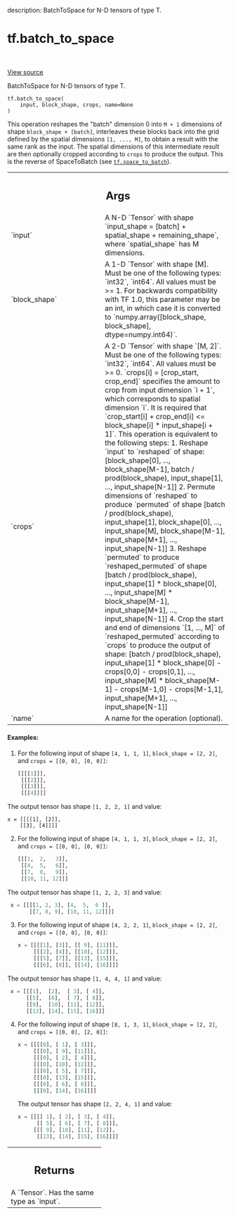 description: BatchToSpace for N-D tensors of type T.

<div itemscope itemtype="http://developers.google.com/ReferenceObject">
<meta itemprop="name" content="tf.batch_to_space" />
<meta itemprop="path" content="Stable" />
</div>

# tf.batch_to_space

<!-- Insert buttons and diff -->

<table class="tfo-notebook-buttons tfo-api nocontent" align="left">

</table>

<a target="_blank" class="external" href="/code/stable/tensorflow/python/ops/array_ops.py">View source</a>



BatchToSpace for N-D tensors of type T.

<pre class="devsite-click-to-copy prettyprint lang-py tfo-signature-link">
<code>tf.batch_to_space(
    input, block_shape, crops, name=None
)
</code></pre>



<!-- Placeholder for "Used in" -->

This operation reshapes the "batch" dimension 0 into `M + 1` dimensions of
shape `block_shape + [batch]`, interleaves these blocks back into the grid
defined by the spatial dimensions `[1, ..., M]`, to obtain a result with the
same rank as the input.  The spatial dimensions of this intermediate result
are then optionally cropped according to `crops` to produce the output.  This
is the reverse of SpaceToBatch (see <a href="../tf/space_to_batch.md"><code>tf.space_to_batch</code></a>).

<!-- Tabular view -->
 <table class="responsive fixed orange">
<colgroup><col width="214px"><col></colgroup>
<tr><th colspan="2"><h2 class="add-link">Args</h2></th></tr>

<tr>
<td>
`input`
</td>
<td>
A N-D `Tensor` with shape `input_shape = [batch] + spatial_shape +
remaining_shape`, where `spatial_shape` has M dimensions.
</td>
</tr><tr>
<td>
`block_shape`
</td>
<td>
A 1-D `Tensor` with shape [M]. Must be one of the following
types: `int32`, `int64`. All values must be >= 1. For backwards
compatibility with TF 1.0, this parameter may be an int, in which case it
is converted to
`numpy.array([block_shape, block_shape],
dtype=numpy.int64)`.
</td>
</tr><tr>
<td>
`crops`
</td>
<td>
A  2-D `Tensor` with shape `[M, 2]`. Must be one of the
following types: `int32`, `int64`. All values must be >= 0.
`crops[i] = [crop_start, crop_end]` specifies the amount to crop from
input dimension `i + 1`, which corresponds to spatial dimension `i`.
It is required that
`crop_start[i] + crop_end[i] <= block_shape[i] * input_shape[i + 1]`.
This operation is equivalent to the following steps:
1. Reshape `input` to `reshaped` of shape: [block_shape[0], ...,
  block_shape[M-1], batch / prod(block_shape), input_shape[1], ...,
  input_shape[N-1]]
2. Permute dimensions of `reshaped` to produce `permuted` of shape
   [batch / prod(block_shape),  input_shape[1], block_shape[0], ...,
   input_shape[M], block_shape[M-1], input_shape[M+1],
  ..., input_shape[N-1]]
3. Reshape `permuted` to produce `reshaped_permuted` of shape
   [batch / prod(block_shape), input_shape[1] * block_shape[0], ...,
   input_shape[M] * block_shape[M-1], input_shape[M+1], ...,
   input_shape[N-1]]
4. Crop the start and end of dimensions `[1, ..., M]` of
   `reshaped_permuted` according to `crops` to produce the output
   of shape:
   [batch / prod(block_shape),  input_shape[1] *
     block_shape[0] - crops[0,0] - crops[0,1], ..., input_shape[M] *
     block_shape[M-1] - crops[M-1,0] - crops[M-1,1],  input_shape[M+1],
     ..., input_shape[N-1]]
</td>
</tr><tr>
<td>
`name`
</td>
<td>
A name for the operation (optional).
</td>
</tr>
</table>



#### Examples:



1. For the following input of shape `[4, 1, 1, 1]`,
   `block_shape = [2, 2]`, and `crops = [[0, 0], [0, 0]]`:

   ```python
   [[[[1]]],
    [[[2]]],
    [[[3]]],
    [[[4]]]]
   ```

  The output tensor has shape `[1, 2, 2, 1]` and value:

   ```
   x = [[[[1], [2]],
       [[3], [4]]]]
   ```

2. For the following input of shape `[4, 1, 1, 3]`,
   `block_shape = [2, 2]`, and `crops = [[0, 0], [0, 0]]`:

   ```python
   [[[1,  2,   3]],
    [[4,  5,   6]],
    [[7,  8,   9]],
    [[10, 11, 12]]]
   ```

  The output tensor has shape `[1, 2, 2, 3]` and value:

  ```python
   x = [[[[1, 2, 3], [4,  5,  6 ]],
         [[7, 8, 9], [10, 11, 12]]]]
   ```

3. For the following
   input of shape `[4, 2, 2, 1]`,
   `block_shape = [2, 2]`, and `crops = [[0, 0], [0, 0]]`:

   ```python
   x = [[[[1], [3]], [[ 9], [11]]],
        [[[2], [4]], [[10], [12]]],
        [[[5], [7]], [[13], [15]]],
        [[[6], [8]], [[14], [16]]]]
   ```

  The output tensor has shape `[1, 4, 4, 1]` and value:

  ```python
   x = [[[1],  [2],  [ 3], [ 4]],
        [[5],  [6],  [ 7], [ 8]],
        [[9],  [10], [11], [12]],
        [[13], [14], [15], [16]]]
   ```

4. For the following input of shape
    `[8, 1, 3, 1]`,
    `block_shape = [2, 2]`, and `crops = [[0, 0], [2, 0]]`:

    ```python
    x = [[[[0], [ 1], [ 3]]],
         [[[0], [ 9], [11]]],
         [[[0], [ 2], [ 4]]],
         [[[0], [10], [12]]],
         [[[0], [ 5], [ 7]]],
         [[[0], [13], [15]]],
         [[[0], [ 6], [ 8]]],
         [[[0], [14], [16]]]]
    ```

    The output tensor has shape `[2, 2, 4, 1]` and value:

    ```python
    x = [[[[ 1], [ 2], [ 3], [ 4]],
          [[ 5], [ 6], [ 7], [ 8]]],
         [[[ 9], [10], [11], [12]],
          [[13], [14], [15], [16]]]]
    ```

<!-- Tabular view -->
 <table class="responsive fixed orange">
<colgroup><col width="214px"><col></colgroup>
<tr><th colspan="2"><h2 class="add-link">Returns</h2></th></tr>
<tr class="alt">
<td colspan="2">
A `Tensor`. Has the same type as `input`.
</td>
</tr>

</table>

